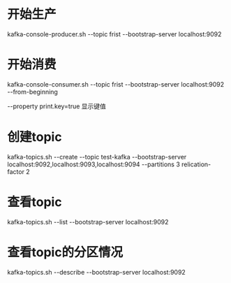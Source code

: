 
# 开始生产
kafka-console-producer.sh --topic frist --bootstrap-server localhost:9092

# 开始消费
kafka-console-consumer.sh --topic frist --bootstrap-server localhost:9092 --from-beginning

--property print.key=true 显示键值



# 创建topic
kafka-topics.sh  --create --topic test-kafka --bootstrap-server  localhost:9092,localhost:9093,localhost:9094 --partitions 3 relication-factor 2


# 查看topic
kafka-topics.sh --list --bootstrap-server localhost:9092

# 查看topic的分区情况
kafka-topics.sh --describe  --bootstrap-server localhost:9092